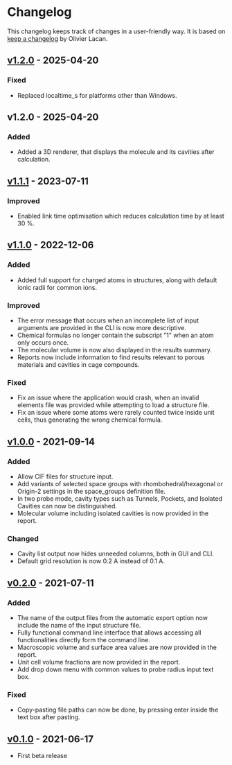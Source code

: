 # Changelog

This changelog keeps track of changes in a user-friendly way. It is based on [keep a changelog](https://keepachangelog.com/en/1.0.0/) by Olivier Lacan.

## [v1.2.0](https://github.com/molovol/MoloVol/releases/tag/v1.2.0) - 2025-04-20
### Fixed
* Replaced localtime\_s for platforms other than Windows. 

## v1.2.0 - 2025-04-20
### Added
* Added a 3D renderer, that displays the molecule and its cavities after calculation. 

## [v1.1.1](https://github.com/molovol/MoloVol/releases/tag/v1.1.1) - 2023-07-11
### Improved
* Enabled link time optimisation which reduces calculation time by at least 30 %.

## [v1.1.0](https://github.com/molovol/MoloVol/releases/tag/v1.1.0) - 2022-12-06

### Added
* Added full support for charged atoms in structures, along with default ionic radii for common ions.

### Improved
* The error message that occurs when an incomplete list of input arguments are provided in the CLI is now more descriptive.
* Chemical formulas no longer contain the subscript "1" when an atom only occurs once.
* The molecular volume is now also displayed in the results summary.
* Reports now include information to find results relevant to porous materials and cavities in cage compounds.

### Fixed
* Fix an issue where the application would crash, when an invalid elements file was provided while attempting to load a structure file.
* Fix an issue where some atoms were rarely counted twice inside unit cells, thus generating the wrong chemical formula.

## [v1.0.0](https://github.com/molovol/MoloVol/releases/tag/v1.0.0) - 2021-09-14
### Added
* Allow CIF files for structure input.
* Add variants of selected space groups with rhombohedral/hexagonal or Origin-2 settings in the space\_groups definition file.
* In two probe mode, cavity types such as Tunnels, Pockets, and Isolated Cavities can now be distinguished.
* Molecular volume including isolated cavities is now provided in the report.

### Changed
* Cavity list output now hides unneeded columns, both in GUI and CLI.
* Default grid resolution is now 0.2 A instead of 0.1 A.

## [v0.2.0](https://github.com/jmaglic/MoloVol/releases/tag/v0.2.0) - 2021-07-11

### Added
* The name of the output files from the automatic export option now include the name of the input structure file.
* Fully functional command line interface that allows accessing all functionalities directly form the command line.
* Macroscopic volume and surface area values are now provided in the report.
* Unit cell volume fractions are now provided in the report.
* Add drop down menu with common values to probe radius input text box.

### Fixed
* Copy-pasting file paths can now be done, by pressing enter inside the text box after pasting.

## [v0.1.0](https://github.com/jmaglic/MoloVol/releases/tag/v0.1.0) - 2021-06-17
* First beta release
